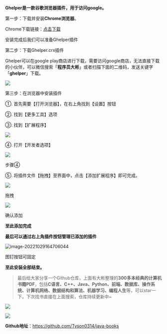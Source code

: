 **Ghelper是一款谷歌浏览器插件，用于访问google。**

第一步：下载并安装**Chrome浏览器**。

Chrome下载链接：[点击下载](https://links.jianshu.com/go?to=https%3A%2F%2Fdl.softmgr.qq.com%2Foriginal%2FBrowser%2F87.0.4280.88_chrome_installer_32.exe)

安装完成后我们可以准备Ghelper插件



第二步：下载Ghelper.crx插件

Ghelper可以在google play商店进行下载，需要访问google商店，无法直接下载的小伙伴，可以微信搜索「**程序员大彬**」或者扫描下面的二维码，发送关键字「**ghelper**」下载。

![](http://img.dabin-coder.cn/image/公众号.jpg)



第三步：在浏览器中安装插件

  ①. 首先需要【打开浏览器】，在右上角找到【设置】按钮

  ②. 找到【更多工具】选项

  ③. 找到【扩展程序】

![](http://img.dabin-coder.cn/image/image-20221029164558200.png)

  ④. 打开【开发者选项】

![](http://img.dabin-coder.cn/image/image-20221029164617082.png)

步骤④

  ⑤. 将插件文件【拖拽】至界面中，点击【添加扩展程序】即可完成。

![](http://img.dabin-coder.cn/image/image-20221029164638825.png)

拖拽

![](http://img.dabin-coder.cn/image/image-20221029164652442.png)

确认添加

**至此添加完成**

**最后可以通过右上角插件按钮管理已添加的插件**

![image-20221029164706044](http://img.dabin-coder.cn/image/image-20221029164706044.png)

图钉按钮可固定

**至此安装全部结束。**



>  最后给大家分享一个Github仓库，上面有大彬整理的**300多本经典的计算机书籍PDF**，包括**C语言、C++、Java、Python、前端、数据库、操作系统、计算机网络、数据结构和算法、机器学习、编程人生**等，可以star一下，下次找书直接在上面搜索，仓库持续更新中~

![](http://img.dabin-coder.cn/image/Image.png)

![](http://img.dabin-coder.cn/image/image-20221030094126118.png)

**Github地址**：https://github.com/Tyson0314/java-books